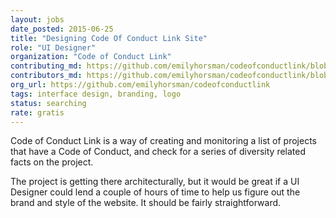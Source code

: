```yaml
---
layout: jobs
date_posted: 2015-06-25
title: "Designing Code Of Conduct Link Site"
role: "UI Designer"
organization: "Code of Conduct Link"
contributing_md: https://github.com/emilyhorsman/codeofconductlink/blob/develop/code_of_conduct.md
contributors_md: https://github.com/emilyhorsman/codeofconductlink/blob/develop/CONTRIBUTORS.md
org_url: https://github.com/emilyhorsman/codeofconductlink
tags: interface design, branding, logo
status: searching
rate: gratis
---
```


Code of Conduct Link is a way of creating and monitoring a list of projects that have a Code of Conduct, and check for a series of diversity related facts on the project.

The project is getting there architecturally, but it would be great if a UI Designer could lend a couple of hours of time to help us figure out the brand and style of the website. It should be fairly straightforward.
